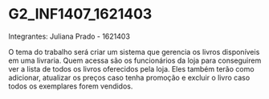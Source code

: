 # G2_INF1407_1621403

Integrantes:
Juliana Prado - 1621403

O tema do trabalho será criar um sistema que gerencia os livros disponíveis em uma livraria. Quem acessa são os funcionários da loja para conseguirem ver a lista de todos os livros oferecidos pela loja. Eles também terão como adicionar, atualizar os preços caso tenha promoção e excluir o livro caso todos os exemplares forem vendidos.

